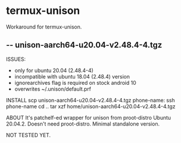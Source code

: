 # termux-unison
Workaround for termux-unison.

--
unison-aarch64-u20.04-v2.48.4-4.tgz
--

ISSUES: 
 - only for ubuntu 20.04 (2.48.4-4)
 - incompatible with ubuntu 18.04 (2.48.4) version
 - ignorearchives flag is required on stock android 10
 - overwrites ~/.unison/default.prf

INSTALL
 scp unison-aarch64-u20.04-v2.48.4-4.tgz phone-name:
 ssh phone-name
 cd ..
 tar xzf home/unison-aarch64-u20.04-v2.48.4-4.tgz

ABOUT
  It's patchelf-ed wrapper for unison from proot-distro Ubuntu 20.04.2.
  Doesn't need proot-distro. Minimal standalone version.

NOT TESTED YET.
